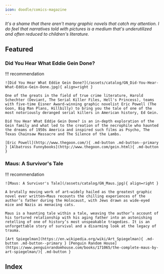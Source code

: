 ```yaml
---
icon: doodle/comics-magazine
---
```


_It's a shame that there aren't many graphic novels that catch my attention. I do feel that narratives told with pictures is a medium that's underutilized and often reduced to children's literature._

## Featured

### Did You Hear What Eddie Gein Done?

!!! recommendation

    ![Did You Hear What Eddie Gein Done?](/assets/catalog/GN_Did-You-Hear-What-Eddie-Gein-Done.jpg){ align=right }

    One of the greats in the field of true crime literature, Harold Schechter (Deviant, The Serial Killer Files, Hell's Princess), teams with five-time Eisner Award-winning graphic novelist Eric Powell (The Goon, Big Man Plans, Hillbilly) to bring you the tale of one of the most notoriously deranged serial killers in American history, Ed Gein.

    Did You Hear What Eddie Gein Done? is an in-depth exploration of the Gein family and what led to the creation of the necrophile who haunted the dreams of 1950s America and inspired such films as Psycho, The Texas Chainsaw Massacre and The Silence of the Lambs. 

    [Eric Powell](http://www.thegoon.com/){ .md-button .md-button--primary } [Albatross Funnybooks](http://www.thegoon.com/gein.html){ .md-button }

### Maus: A Survivor's Tale

!!! recommendation

    ![Maus: A Survivor's Tale](/assets/catalog/GN_Maus.jpg){ align=right }

    A brutally moving work of art—widely hailed as the greatest graphic novel ever written—Maus recounts the chilling experiences of the author’s father during the Holocaust, with Jews drawn as wide-eyed mice and Nazis as menacing cats. 

    Maus is a haunting tale within a tale, weaving the author’s account of his tortured relationship with his aging father into an astonishing retelling of one of history’s most unspeakable tragedies. It is an unforgettable story of survival and a disarming look at the legacy of trauma.

    [Art Spiegelman](https://en.wikipedia.org/wiki/Art_Spiegelman){ .md-button .md-button--primary } [Penguin Random House](https://www.penguinrandomhouse.com/books/171065/the-complete-maus-by-art-spiegelman/){ .md-button }


## Index